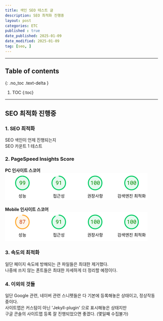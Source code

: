 ```yaml
---
title: 색인 SEO 테스트 글
description: SEO 최적화 진행중
layout: post
categories: ETC
published : true
date_published: 2025-01-09
date_modified: 2025-01-09
tag: [seo, ]
---
```

---
## Table of contents
{: .no_toc .text-delta }

1. TOC
{:toc}
---

<!-- 글의 제목은 ##
    나머지 큰 제목은 ###
    이후 나머지는 4개이상 -->

## SEO 최적화 진행중

### 1. SEO 최적화
SEO 색인이 언제 진행되는지<br>
SEO 카운트 1 테스트<br>

### 2. PageSpeed Insights Score
<b>PC 인사이트 스코어</b><br>
![score_pc](../assets\img\index_score_pc.png)<br><br>
<b>Mobile 인사이트 스코어</b><br>
![score_mobile](../assets\img\index_score_mobile.png)<br>

### 3. 속도의 최적화
일단 페이지 속도에 방해되는 큰 파일들은 최대한 제거했다.<br>
나중에 쓰지 않는 폰트들은 최대한 자세하게 더 정리할 예정이다.<br>

### 4. 이외의 것들
일단 Google 관련, 네이버 관련 스니펫들은 다 기본에 등록해놓은 상태이고, 정상작동중이다.<br>
사이트맵은 커스텀이 아닌 'Jekyll-plugin' 으로 표시해놓은 상태지만<br>
구글 콘솔의 사이트맵 등록 잘 진행되었으면 좋겠다. (몇일째 수집불가)<br>